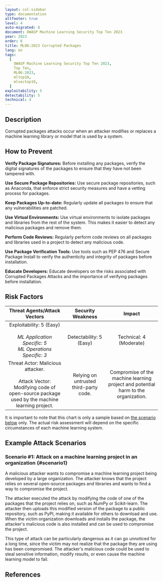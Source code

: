 ```yaml
---
layout: col-sidebar
type: documentation
altfooter: true
level: 4
auto-migrated: 0
document: OWASP Machine Learning Security Top Ten 2023
year: 2023
order: 6
title: ML06:2023 Corrupted Packages
lang: en
tags:
  [
    OWASP Machine Learning Security Top Ten 2023,
    Top Ten,
    ML06:2023,
    mltop10,
    mlsectop10,
  ]
exploitability: 5
detectability: 5
technical: 4
---
```


## Description

Corrupted packages attacks occur when an attacker modifies or replaces a machine
learning library or model that is used by a system.

## How to Prevent

**Verify Package Signatures:** Before installing any packages, verify the
digital signatures of the packages to ensure that they have not been tampered
with.

**Use Secure Package Repositories:** Use secure package repositories, such as
Anaconda, that enforce strict security measures and have a vetting process for
packages.

**Keep Packages Up-to-date:** Regularly update all packages to ensure that any
vulnerabilities are patched.

**Use Virtual Environments:** Use virtual environments to isolate packages and
libraries from the rest of the system. This makes it easier to detect any
malicious packages and remove them.

**Perform Code Reviews:** Regularly perform code reviews on all packages and
libraries used in a project to detect any malicious code.

**Use Package Verification Tools:** Use tools such as PEP 476 and Secure Package
Install to verify the authenticity and integrity of packages before
installation.

**Educate Developers:** Educate developers on the risks associated with
Corrupted Packages Attacks and the importance of verifying packages before
installation.

## Risk Factors

|                                                     Threat Agents/Attack Vectors                                                      |           Security Weakness            |                                       Impact                                       |
| :-----------------------------------------------------------------------------------------------------------------------------------: | :------------------------------------: | :--------------------------------------------------------------------------------: |
|                    Exploitability: 5 (Easy) <br><br> _ML Application Specific: 5_ <br> _ML Operations Specific: 3_                    |        Detectability: 5 (Easy)         |                              Technical: 4 (Moderate)                               |
| Threat Actor: Malicious attacker. <br><br> Attack Vector: Modifying code of open-source package used by the machine learning project. | Relying on untrusted third-party code. | Compromise of the machine learning project and potential harm to the organization. |

It is important to note that this chart is only a sample based on
[the scenario below](#scenario1) only. The actual risk assessment will depend on
the specific circumstances of each machine learning system.

## Example Attack Scenarios

### Scenario \#1: Attack on a machine learning project in an organization {#scenario1}

A malicious attacker wants to compromise a machine learning project being
developed by a large organization. The attacker knows that the project relies on
several open-source packages and libraries and wants to find a way to compromise
the project.

The attacker executed the attack by modifying the code of one of the packages
that the project relies on, such as NumPy or Scikit-learn. The attacker then
uploads this modified version of the package to a public repository, such as
PyPI, making it available for others to download and use. When the victim
organization downloads and installs the package, the attacker's malicious code
is also installed and can be used to compromise the project.

This type of attack can be particularly dangerous as it can go unnoticed for a
long time, since the victim may not realize that the package they are using has
been compromised. The attacker's malicious code could be used to steal sensitive
information, modify results, or even cause the machine learning model to fail.

## References
